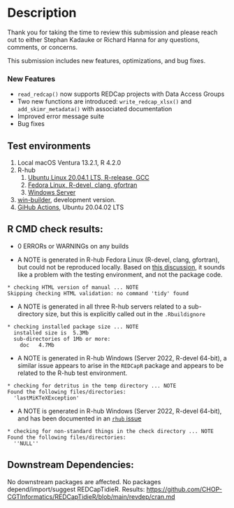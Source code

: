 # Description

Thank you for taking the time to review this submission and please reach out to either Stephan Kadauke or Richard Hanna for any questions, comments, or concerns.

This submission includes new features, optimizations, and bug fixes.

### New Features

* `read_redcap()` now supports REDCap projects with Data Access Groups
* Two new functions are introduced: `write_redcap_xlsx()` and `add_skimr_metadata()` with associated documentation
* Improved error message suite
* Bug fixes

## Test environments

1. Local macOS Ventura 13.2.1, R 4.2.0
2. R-hub
    1. [Ubuntu Linux 20.04.1 LTS, R-release, GCC](https://builder.r-hub.io/status/REDCapTidieR_0.4.0.tar.gz-51d7adf3970142a59b49a90754be9b1f)
    2. [Fedora Linux, R-devel, clang, gfortran](https://builder.r-hub.io/status/REDCapTidieR_0.4.0.tar.gz-e19ab02ebfcb407b9f824b1ccf778e79)
    3. [Windows Server](https://builder.r-hub.io/status/REDCapTidieR_0.4.0.tar.gz-d529d458e55941c38bf5f4694680c4ee)
3.  [win-builder](https://win-builder.r-project.org/xZ25km7AC64Q/), development version.
4.  [GiHub Actions](https://github.com/CHOP-CGTInformatics/REDCapTidieR/actions), Ubuntu 20.04.02 LTS

## R CMD check results:

- 0 ERRORs or WARNINGs on any builds

- A NOTE is generated in R-hub Fedora Linux (R-devel, clang, gfortran), but could not be reproduced locally. Based on [this discussion](https://groups.google.com/g/r-sig-mac/c/7u_ivEj4zhM?pli=1), it sounds like a problem with the testing environment, and not the package code.

```
* checking HTML version of manual ... NOTE
Skipping checking HTML validation: no command 'tidy' found
```

- A NOTE is generated in all three R-hub servers related to a sub-directory size, but this is explicitly called out in the `.Rbuildignore`

```
* checking installed package size ... NOTE
  installed size is  5.3Mb
  sub-directories of 1Mb or more:
    doc   4.7Mb
```

- A NOTE is generated in R-hub Windows (Server 2022, R-devel 64-bit), a similar issue appears to arise in the `REDCapR` package and appears to be related to the R-hub test environment.

```
* checking for detritus in the temp directory ... NOTE
Found the following files/directories:
  'lastMiKTeXException'
```

- A NOTE is generated in R-hub Windows (Server 2022, R-devel 64-bit), and has been documented in an [`rhub` issue](https://github.com/r-hub/rhub/issues/560)

```
* checking for non-standard things in the check directory ... NOTE
Found the following files/directories:
  ''NULL''
```

## Downstream Dependencies:

No downstream packages are affected. No packages depend/import/suggest REDCapTidieR. Results: <https://github.com/CHOP-CGTInformatics/REDCapTidieR/blob/main/revdep/cran.md>
